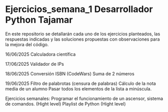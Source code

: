 # Ejercicios_semana_1 Desarrollador Python Tajamar
En este repositorio se detallarán cada uno de los ejercicios planteados, las respuestas indicadas y las soluciones propuestas con observaciones para la mejora del código.

16/06/2025
Calculadora científica

17/06/2025
Validador de IPs

18/06/2025
Conversión ISBN (CodeWars)
Suma de 2 números

19/06/2025
Filtro de palabrotas (censura de palabras)
Cálculo de la nota media de un alumno
Pasar todos los elementos de la lista a minúscula.

Ejercicios semanales:
Programar el funcionamiento de un ascensor, sistema de comandos. (Hight level)
Playlist de Python (Hight level)

